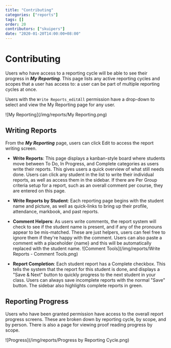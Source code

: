```yaml
---
title: "Contributing"
categories: ["reports"]
tags: []
order: 20
contributors: ["skuipers"]
date: "2020-01-20T14:00:00+08:00"
---
```

# Contributing

Users who have access to a reporting cycle will be able to see their progress in ___My Reporting___. This page lists any active reporting cycles and scopes that a user has access to: a user can be part of multiple reporting cycles at once.

Users with the `Write Reports_editAll` permission have a drop-down to select and view the My Reporting page for any user.

![My Reporting](/img/reports/My Reporting.png)

## Writing Reports

From the ___My Reporting___ page, users can click Edit to access the report writing screen. 

- **Write Reports**: This page displays a kanban-style board where students move between To Do, In Progress, and Complete categories as users write their reports.  This gives users a quick overview of what still needs done. Users can click any student in the list to write their individual reports, as well as access them in the sidebar. If there are Per Group criteria setup for a report, such as an overall comment per course, they are entered on this page.

- **Write Reports by Student**: Each reporting page begins with the student name and picture, as well as quick-links to bring up their profile, attendance, markbook, and past reports.

- **Comment Helpers**: As users write comments, the report system will check to see if the student name is present, and if any of the pronouns appear to be mis-matched. These are just helpers, users can feel free to ignore them if they're happy with the comment. Users can also paste a comment with a placeholder {name} and this will be automatically replaced with the student name.
  ![Comment Tools](/img/reports/Write Reports - Comment Tools.png)

- **Report Completion**: Each student report has a Complete checkbox. This tells the system that the report for this student is done, and displays a "Save & Next" button to quickly progress to the next student in your class. Users can always save incomplete reports with the normal "Save" button. The sidebar also highlights complete reports in green.

## Reporting Progress

Users who have been granted permission have access to the overall report progress screens. These are broken down by reporting cycle, by scope, and by person. There is also a page for viewing proof reading progress by scope.

  ![Progress](/img/reports/Progress by Reporting Cycle.png)
